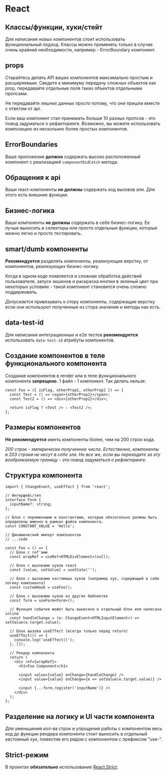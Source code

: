 # React

## Классы/функции, хуки/стейт

Для написания новых компонентов стоит использовать функциональный подход. Классы можно применять только в случае очень крайней необходимости, например - ErrorBoundary компонент.

## props

Старайтесь делать API ваших компонентов максимально простым и расширяемым. Сведите к минимуму передачу сложных объектов
как prop, передавайте отдельные поля таких объектов отдельными пропсами.

Не передавайте лишних данных просто потому, что они пришли вместе с ответом от api.

Если ваш компонент стал принимать больше 10 разных пропсов - это повод задуматься о рефакторинге. Возможно, вы можете
использовать композицию из нескольких более простых компонентов.

## ErrorBoundaries

Ваше приложение **должно** содержать высоко расположенный компонент с реализацией `componentDidCatch` метода.

## Обращения к api

Ваши react-компоненты **не должны** содержать код вызовов апи. Для этого есть внешние функции.

## Бизнес-логика

Ваши компоненты **не должны** содержать в себе бизнес-логику. Ее лучше выносить в селекторы или просто отдельные
функции,
которые можно легко и просто тестировать.

## smart/dumb компоненты

**Рекомендуется** разделять компоненты, реализующие верстку, от компонентов, реализующих бизнес-логику.

Когда в одном коде появляется и сложная обработка действий пользователя, запуск экшенов и раскраска кнопки в зеленый
цвет
при некоторых условиях - такой компонент становится очень сложно поддерживать.

_Допускается_ привязывать к стору компоненты, содержащие верстку если они используют полученные из стора значения и
методы как есть.

## data-test-id

Для написания интеграционных и e2e тестов **рекомендуется** использовать `data-test-id` атрибуты компонентов.

## Создание компонентов в теле функционального компонента

Создание компонентов в render или в теле функционального компонента **запрещено**. 1 файл - 1 компонент. Так делать
нельзя:

```tsx
const Foo = ({ isFlag, otherProp1, otherProp2 }) => {
  const Test = () => <span>{otherProp1}</span>;
  const Test2 = () => <div>{otherProp2}</div>;

  return isFlag ? <Test /> : <Test2 />;
};
```

## Размеры компонентов

**Не рекомендуется** иметь компоненты более, чем на 200 строк кода.

_200 строк - эмпирически полученное число. Естественно, компоненты в 203 строки не несут в себе зла. Но все же, если вы
переходите за эту воображаемую границу - это повод задуматься о рефакторинге._

## Структура компонента

```tsx
import { ChangeEvent, useEffect } from 'react';

// Интерфейс/тип
interface Form {
  inputName?: string;
};

// Блок с переменными и константами, которые обязательно должны быть определены именно в рамках файла компонента.
const CONSTANT_VALUE = 'Hello';

// Динамический импорт компонентов
// ...code

const Foo = () => {
  // Блок с ref'ами
  const wrapRef = useRef<HTMLDivElement>(null);

  // Блок с вызовами хуков react
  const [value, setValue] = useState('');

  // Блок с вызовами кастомных хуков (например хук, содержащий в себе логику компонента)
  const customHook = useFoo();

  // Блок с вызовами хуков из других библиотек
  const form = useForm<Form>();

  // Функция события может быть вынесена в отдельный блок или написана inline  
  const handleChange = (e: ChangeEvent<HTMLInputElement>) => setValue(e.target.value);

  // Блок вызова useEffect (всегда только перед return)
  useEffect(() => {
    console.log('useEffect()');
  }, []);

  // Рендер компонента
  return (
    <div ref={wrapRef}>
      <h1>Foo Component</h1>

      <input value={value} onChange={handleChange} />
      <input value={value} onChange={e => setValue(e.target.value)} />

      <input {...form.register('inputName')} />
    </div>
  );
};
```

## Разделение на логику и UI части компонента
Для уменьшения кол-ва строк и упрощения работы с компонентом весь код до функции рендера компонента стоит выносить в отдельный кастомный хук, поместив его рядом с компонентом с префиксом "use-".

## Strict-режим

В проектах **обязательно** использование [React.Strict](https://reactjs.org/docs/strict-mode.html).
